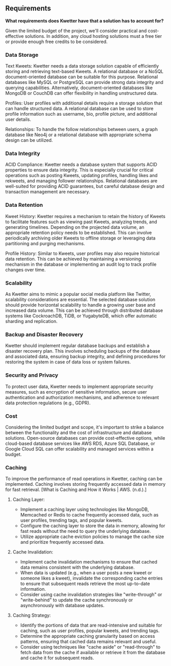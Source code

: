 ## Requirements

**What requirements does Kwetter have that a solution has to account for?**

Given the limited budget of the project, we'll consider practical and cost-effective solutions. In addition, any cloud
hosting solutions must a free tier or provide enough free credits to be considered.

### Data Storage

Text Kweets: Kwetter needs a data storage solution capable of efficiently storing and retrieving text-based Kweets. A
relational database or a NoSQL document-oriented database can be suitable for this purpose. Relational databases like
MySQL or PostgreSQL can provide strong data integrity and querying capabilities. Alternatively, document-oriented
databases like MongoDB or CouchDB can offer flexibility in handling unstructured data.

Profiles: User profiles with additional details require a storage solution that can handle structured data. A
relational database can be used to store profile information such as username, bio, profile picture, and additional
user details.

Relationships: To handle the follow relationships between users, a graph database like Neo4j or a relational database
with appropriate schema design can be utilized.

### Data Integrity

ACID Compliance: Kwetter needs a database system that supports ACID properties to ensure data integrity. This is
especially crucial for critical operations such as posting Kweets, updating profiles, handling likes and rekweets, and
managing follower relationships. Relational databases are well-suited for providing ACID guarantees, but careful
database design and transaction management are necessary.

### Data Retention

Kweet History: Kwetter requires a mechanism to retain the history of Kweets to facilitate features such as viewing
past Kweets, analyzing trends, and generating timelines. Depending on the projected data volume, an appropriate
retention policy needs to be established. This can involve periodically archiving older Kweets to offline storage or
leveraging data partitioning and purging mechanisms.

Profile History: Similar to Kweets, user profiles may also require historical data retention. This can be achieved by
maintaining a versioning mechanism in the database or implementing an audit log to track profile changes over time.

### Scalability

As Kwetter aims to mimic a popular social media platform like Twitter, scalability considerations are essential. The
selected database solution should provide horizontal scalability to handle a growing user base and increased data
volume. This can be achieved through distributed database systems like CockroachDB, TiDB, or YugabyteDB, which offer
automatic sharding and replication.

### Backup and Disaster Recovery

Kwetter should implement regular database backups and establish a disaster recovery plan. This involves scheduling
backups of the database and associated data, ensuring backup integrity, and defining procedures for restoring the
system in case of data loss or system failures.

### Security and Privacy

To protect user data, Kwetter needs to implement appropriate security measures, such as encryption of sensitive
information, secure user authentication and authorization mechanisms, and adherence to relevant data protection
regulations (e.g., GDPR).

### Cost

Considering the limited budget and scope, it's important to strike a balance between the functionality and the cost of
infrastructure and database solutions. Open-source databases can provide cost-effective options, while cloud-based
database services like AWS RDS, Azure SQL Database, or Google Cloud SQL can offer scalability and managed services
within a budget.

### Caching

To improve the performance of read operations in Kwetter, caching can be implemented. Caching involves storing
frequently accessed data in memory for fast retrieval. [What is Caching and How it Works | AWS. (n.d.).]

1. Caching Layer:
    - Implement a caching layer using technologies like MongoDB, Memcached or Redis to cache frequently accessed data,
      such as user profiles, trending tags, and popular kweets.
    - Configure the caching layer to store the data in memory, allowing for fast reads without the need to query the
      underlying database.
    - Utilize appropriate cache eviction policies to manage the cache size and prioritize frequently accessed data.

2. Cache Invalidation:
    - Implement cache invalidation mechanisms to ensure that cached data remains consistent with the underlying
      database.
    - When data is updated (e.g., when a user posts a new kweet or someone likes a kweet), invalidate the corresponding
      cache entries to ensure that subsequent reads retrieve the most up-to-date information.
    - Consider using cache invalidation strategies like "write-through" or "write-behind" to update the cache
      synchronously or asynchronously with database updates.

3. Caching Strategy:
    - Identify the portions of data that are read-intensive and suitable for caching, such as user profiles, popular
      kweets, and trending tags.
    - Determine the appropriate caching granularity based on access patterns, ensuring that cached data remains relevant
      and useful.
    - Consider using techniques like "cache aside" or "read-through" to fetch data from the cache if available or
      retrieve it from the database and cache it for subsequent reads.
